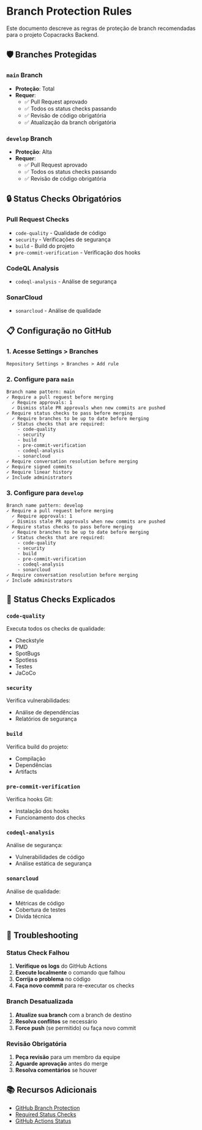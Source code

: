 # Branch Protection Rules

Este documento descreve as regras de proteção de branch recomendadas para o projeto Copacracks Backend.

## 🛡️ Branches Protegidas

### `main` Branch
- **Proteção**: Total
- **Requer**: 
  - ✅ Pull Request aprovado
  - ✅ Todos os status checks passando
  - ✅ Revisão de código obrigatória
  - ✅ Atualização da branch obrigatória

### `develop` Branch
- **Proteção**: Alta
- **Requer**:
  - ✅ Pull Request aprovado
  - ✅ Todos os status checks passando
  - ✅ Revisão de código obrigatória

## 🔒 Status Checks Obrigatórios

### Pull Request Checks
- `code-quality` - Qualidade de código
- `security` - Verificações de segurança
- `build` - Build do projeto
- `pre-commit-verification` - Verificação dos hooks

### CodeQL Analysis
- `codeql-analysis` - Análise de segurança

### SonarCloud
- `sonarcloud` - Análise de qualidade

## 📋 Configuração no GitHub

### 1. Acesse Settings > Branches
```
Repository Settings > Branches > Add rule
```

### 2. Configure para `main`
```
Branch name pattern: main
✓ Require a pull request before merging
  ✓ Require approvals: 1
  ✓ Dismiss stale PR approvals when new commits are pushed
✓ Require status checks to pass before merging
  ✓ Require branches to be up to date before merging
  ✓ Status checks that are required:
    - code-quality
    - security
    - build
    - pre-commit-verification
    - codeql-analysis
    - sonarcloud
✓ Require conversation resolution before merging
✓ Require signed commits
✓ Require linear history
✓ Include administrators
```

### 3. Configure para `develop`
```
Branch name pattern: develop
✓ Require a pull request before merging
  ✓ Require approvals: 1
  ✓ Dismiss stale PR approvals when new commits are pushed
✓ Require status checks to pass before merging
  ✓ Require branches to be up to date before merging
  ✓ Status checks that are required:
    - code-quality
    - security
    - build
    - pre-commit-verification
    - codeql-analysis
    - sonarcloud
✓ Require conversation resolution before merging
✓ Include administrators
```

## 🚨 Status Checks Explicados

### `code-quality`
Executa todos os checks de qualidade:
- Checkstyle
- PMD
- SpotBugs
- Spotless
- Testes
- JaCoCo

### `security`
Verifica vulnerabilidades:
- Análise de dependências
- Relatórios de segurança

### `build`
Verifica build do projeto:
- Compilação
- Dependências
- Artifacts

### `pre-commit-verification`
Verifica hooks Git:
- Instalação dos hooks
- Funcionamento dos checks

### `codeql-analysis`
Análise de segurança:
- Vulnerabilidades de código
- Análise estática de segurança

### `sonarcloud`
Análise de qualidade:
- Métricas de código
- Cobertura de testes
- Dívida técnica

## 🔧 Troubleshooting

### Status Check Falhou
1. **Verifique os logs** do GitHub Actions
2. **Execute localmente** o comando que falhou
3. **Corrija o problema** no código
4. **Faça novo commit** para re-executar os checks

### Branch Desatualizada
1. **Atualize sua branch** com a branch de destino
2. **Resolva conflitos** se necessário
3. **Force push** (se permitido) ou faça novo commit

### Revisão Obrigatória
1. **Peça revisão** para um membro da equipe
2. **Aguarde aprovação** antes do merge
3. **Resolva comentários** se houver

## 📚 Recursos Adicionais

- [GitHub Branch Protection](https://docs.github.com/en/repositories/configuring-branches-and-merges-in-your-repository/defining-the-mergeability-of-pull-requests/about-protected-branches)
- [Required Status Checks](https://docs.github.com/en/repositories/configuring-branches-and-merges-in-your-repository/defining-the-mergeability-of-pull-requests/troubleshooting-required-status-checks)
- [GitHub Actions Status](https://docs.github.com/en/actions/managing-workflow-runs/using-workflow-run-logs)
